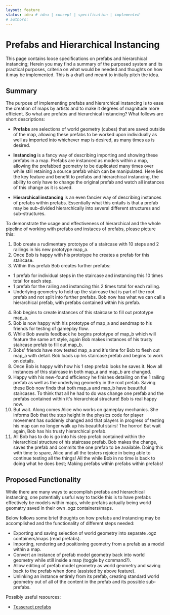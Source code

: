 ```yaml
---
layout: feature
status: idea # idea | concept | specification | implemented
# authors: 
---
```



# Prefabs and Hierarchical Instancing
This page contains loose specifications on prefabs and hierarchical instancing; Herein you may find a summary of the purposed system and its practical purposes, criteria on what would be needed and thoughts on how it may be implemented. This is a draft and meant to initially pitch the idea.

## Summary
The purpose of implementing prefabs and hierarchical instancing is to ease the creation of maps by artists and to make it degrees of magnitude more efficient. So what are prefabs and hierarchical instancing? What follows are short descriptions:

* **Prefabs** are selections of world geometry (cubes) that are saved outside of the map, allowing these prefabs to be worked upon individually as well as imported into whichever map is desired, as many times as is desired.

* **Instancing** is a fancy way of describing importing and showing these prefabs in a map. Prefabs are instanced as models within a map, allowing the prefabbed geometry to be duplicated many times over while still retaining a source prefab which can be manipulated. Here lies the key feature and benefit to prefabs and hierarchical instancing, the ability to only have to change the original prefab and watch all instances of this change as it is saved.

* **Hierarchical instancing** is an even fancier way of describing instances of prefabs within prefabs. Essentially what this entails is that a prefab may be sub-divided hierarchically into several different structures and sub-structures.

To demonstrate the usage and effectiveness of hierarchical and the whole pipeline of working with prefabs and instaces of prefabs, please picture this:

1. Bob create a rudimentary prototype of a staircase with 10 steps and 2 railings in his new prototype map_a.
2. Once Bob is happy with his prototype he creates a prefab for this staircase.
3. Within this prefab Bob creates further prefabs:
- 1 prefab for individual steps in the staircase and instancing this 10 times total for each step.
- 1 prefab for the railing and instancing this 2 times total for each railing.
- Underlying geometry to hold up the staircase that is part of the root prefab and not split into further prefabs.
Bob now has what we can call a hierarchical prefab, with prefabs contained within his prefab.
4. Bob begins to create instances of this staircase to fill out prototype map_a.
5. Bob is now happy with his prototype of map_a and sendmap to his friends for testing of gameplay flow.
6. While Bob awaits feedback he begins prototype of map_b which will feature the same art style, again Bob makes instances of his trusty staircase prefab to fill out map_b.
7. Bobs' friends have now tested map_a and it's time for Bob to flesh out map_a with detail. Bob loads up his staircase prefab and begins to work on details.
8. Once Bob is happy with how his 1 step prefab looks he saves it. Now all instances of this staircase in both map_a and map_b are changed.
9. Happy with his new-found efficiency he finishes detailing on the 1 railing prefab as well as the underlying geometry in the root prefab. Saving these Bob now finds that both map_a and map_b have beautiful staircases. To think that all he had to do was change one prefab and the prefabs contained within it's hierarchical structure! Bob is real happy now.
10. But wait. Along comes Alice who works on gameplay mechanics. She informs Bob that the step height in the physics code for player movement has suddenly changed and that players in progress of testing his map can no longer walk up his beautiful stairs! The horror! But wait again, Bob has his trusty hierarchical prefab.
11. All Bob has to do is go into his step prefab contained within the hierarchical structure of his staircase prefab. Bob makes the change, saves the prefab and commits the one prefab to be available. Doing this with time to spare, Alice and all the testers rejoice in being able to continue testing all the things! All the while Bob in no time is back to doing what he does best; Making prefabs within prefabs within prefabs!

## Proposed Functionality
While there are many ways to accomplish prefabs and hierarchical instancing, one potentially useful way to tackle this is to have prefabs effectively be models within maps, while prefabs actually being world geomatry saved in their own .ogz containers/maps.

Below follows some brief thoughts on how prefabs and instancing may be accomplished and the functionality of different steps needed:
* Exporting and saving selection of world geometry into separate .ogz containers/maps (read prefabs).
* Importing, rendering and positioning geometry from a prefab as a model within a map.
* Convert an instance of prefab model geometry back into world geometry while still inside a map (toggle by command?).
* Allow editing of prefab model geometry as world geometry and saving back to the prefab when done (assisted by above feature).
* Unlinking an instance entirely from its prefab, creating standard world geometry out of all of the content in the prefab and its possible sub-prefabs.

Possibly useful resources:
* [Tesseract prefabs](https://github.com/inexorgame/tesseract/blob/1531ab89afe2dfc6a57f58c94f456dd8e6486516/src/engine/octaedit.cpp#L1121)